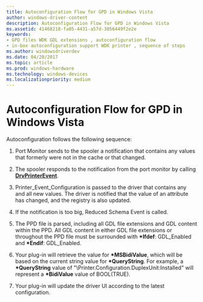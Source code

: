 ```yaml
---
title: Autoconfiguration Flow for GPD in Windows Vista
author: windows-driver-content
description: Autoconfiguration Flow for GPD in Windows Vista
ms.assetid: 41468218-fa05-4431-a57d-3056449f2e2e
keywords:
- GPD files WDK GDL extensions , autoconfiguration flow
- in-box autoconfiguration support WDK printer , sequence of steps
ms.author: windowsdriverdev
ms.date: 04/20/2017
ms.topic: article
ms.prod: windows-hardware
ms.technology: windows-devices
ms.localizationpriority: medium
---
```


# Autoconfiguration Flow for GPD in Windows Vista


Autoconfiguration follows the following sequence:

1.  Port Monitor sends to the spooler a notification that contains any values that formerly were not in the cache or that changed.

2.  The spooler responds to the notification from the port monitor by calling [**DrvPrinterEvent**](https://msdn.microsoft.com/library/windows/hardware/ff548564).

3.  Printer\_Event\_Configuration is passed to the driver that contains any and all new values. The driver is notified that the value of an attribute has changed, and the registry is also updated.

4.  If the notification is too big, Reduced Schema Event is called.

5.  The PPD file is parsed, including all GDL file extensions and GDL content within the PPD. All GDL content in either GDL file extensions or throughout the PPD file must be surrounded with **\*Ifdef**: GDL\_Enabled and **\*Endif**: GDL\_Enabled.

6.  Your plug-in will retrieve the value for **\*MSBidiValue**, which will be based on the current string value for **\*QueryString**. For example, a **\*QueryString** value of "\\Printer.Configuration.DuplexUnit:Installed" will represent a **\*BidiValue** value of BOOL(TRUE).

7.  Your plug-in will update the driver UI according to the latest configuration.

 

 




